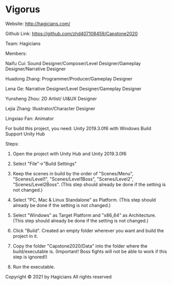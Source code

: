 # Vigorus

Website: http://hagicians.com/

Github Link: https://github.com/zhd407108459/Capstone2020

Team: Hagicians

Members:

Naifu Cui: Sound Designer/Composer/Level Designer/Gameplay Designer/Narrative Designer

Huadong Zhang: Programmer/Producer/Gameplay Designer

Lena Ge: Narrative Designer/Level Designer/Gameplay Designer

Yunsheng Zhou: 2D Artist/ UI&UX Designer

Lejia Zhang: Illustrator/Character Designer

Lingxiao Fan: Animator


For build this project, you need:
Unity 2019.3.0f6 with Windows Build Support
Unity Hub

Steps:
1. Open the project with Unity Hub and Unity 2019.3.0f6

2. Select "File"->"Build Settings"

3. Keep the scenes in build by the order of "Scenes/Menu", "Scenes/Level1", "Scenes/Level1Boss", "Scenes/Level2", "Scenes/Level2Boss".
(This step should already be done if the setting is not changed.)

4. Select "PC, Mac & Linux Standalone" as Platform.
(This step should already be done if the setting is not changed.)

5. Select "Windows" as Target Platform and "x86_64" as Architecture.
(This step should already be done if the setting is not changed.)

6. Click "Build". Created an empty folder wherever you want and build the project in it.

7. Copy the folder "Capstone2020/Data" into the folder where the build/executable is.
(Important! Boss fights will not be able to work if this step is ignored!)

8. Run the executable.


Copyright © 2021 by Hagicians
All rights reserved